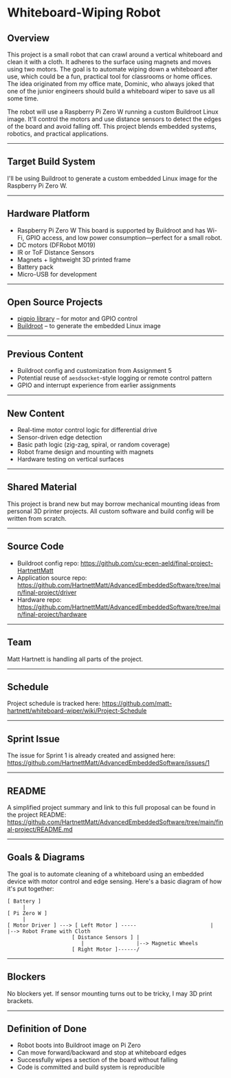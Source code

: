 # Whiteboard-Wiping Robot

## Overview
This project is a small robot that can crawl around a vertical whiteboard and clean it with a cloth. It adheres to the surface using magnets and moves using two motors. The goal is to automate wiping down a whiteboard after use, which could be a fun, practical tool for classrooms or home offices. The idea originated from my office mate, Dominic, who always joked that one of the junior engineers should build a whiteboard wiper to save us all some time.

The robot will use a Raspberry Pi Zero W running a custom Buildroot Linux image. It'll control the motors and use distance sensors to detect the edges of the board and avoid falling off. This project blends embedded systems, robotics, and practical applications.

---

## Target Build System
I'll be using Buildroot to generate a custom embedded Linux image for the Raspberry Pi Zero W.

---

## Hardware Platform
- Raspberry Pi Zero W
  This board is supported by Buildroot and has Wi-Fi, GPIO access, and low power consumption—perfect for a small robot.
- DC motors (DFRobot M019)
- IR or ToF Distance Sensors
- Magnets + lightweight 3D printed frame
- Battery pack
- Micro-USB for development

---

## Open Source Projects
- [pigpio library](https://abyz.me.uk/rpi/pigpio/) – for motor and GPIO control
- [Buildroot](https://buildroot.org/) – to generate the embedded Linux image

---

## Previous Content
- Buildroot config and customization from Assignment 5
- Potential reuse of `aesdsocket`-style logging or remote control pattern
- GPIO and interrupt experience from earlier assignments

---

## New Content
- Real-time motor control logic for differential drive
- Sensor-driven edge detection
- Basic path logic (zig-zag, spiral, or random coverage)
- Robot frame design and mounting with magnets
- Hardware testing on vertical surfaces

---

## Shared Material
This project is brand new but may borrow mechanical mounting ideas from personal 3D printer projects. All custom software and build config will be written from scratch.

---

## Source Code
- Buildroot config repo: https://github.com/cu-ecen-aeld/final-project-HartnettMatt
- Application source repo: https://github.com/HartnettMatt/AdvancedEmbeddedSoftware/tree/main/final-project/driver
- Hardware repo: https://github.com/HartnettMatt/AdvancedEmbeddedSoftware/tree/main/final-project/hardware

---

## Team
Matt Hartnett is handling all parts of the project.

---

## Schedule
Project schedule is tracked here:
https://github.com/matt-hartnett/whiteboard-wiper/wiki/Project-Schedule

---

## Sprint Issue
The issue for Sprint 1 is already created and assigned here:
https://github.com/HartnettMatt/AdvancedEmbeddedSoftware/issues/1

---

## README
A simplified project summary and link to this full proposal can be found in the project README:
https://github.com/HartnettMatt/AdvancedEmbeddedSoftware/tree/main/final-project/README.md

---

## Goals & Diagrams
The goal is to automate cleaning of a whiteboard using an embedded device with motor control and edge sensing. Here's a basic diagram of how it's put together:

```
[ Battery ]
     |
[ Pi Zero W ]
     |
[ Motor Driver ] ---> [ Left Motor ] -----                        |                 |--> Robot Frame with Cloth
                     [ Distance Sensors ] |
                        |                 |--> Magnetic Wheels
                     [ Right Motor ]------/
```

---

## Blockers
No blockers yet. If sensor mounting turns out to be tricky, I may 3D print brackets.

---

## Definition of Done
- Robot boots into Buildroot image on Pi Zero
- Can move forward/backward and stop at whiteboard edges
- Successfully wipes a section of the board without falling
- Code is committed and build system is reproducible
